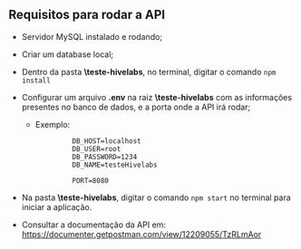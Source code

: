 ## Requisitos para rodar a API

-  Servidor MySQL instalado e rodando;

-  Criar um database local;

-  Dentro da pasta **\teste-hivelabs**, no terminal, digitar o comando `npm install`

-  Configurar um arquivo **.env** na raiz **\teste-hivelabs** com as informações presentes no banco de dados, e a porta onde a API irá rodar;
     - Exemplo:
					
					DB_HOST=localhost
					DB_USER=root
					DB_PASSWORD=1234
					DB_NAME=testeHivelabs
         	
					PORT=8080

- Na pasta **\teste-hivelabs**, digitar o comando `npm start` no terminal para iniciar a aplicação.

- Consultar a documentação da API em: https://documenter.getpostman.com/view/12209055/TzRLmAor
